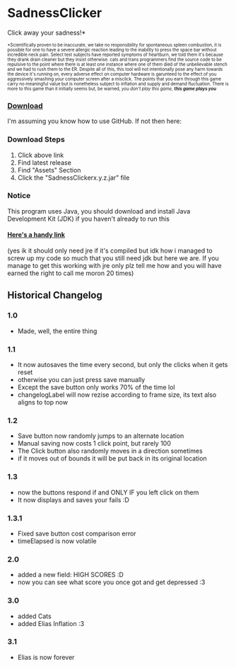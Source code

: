 # SadnessClicker

Click away your sadness!\*

<sub><sub>\*Scientifically proven to be inaccurate, we take no responsibility for spontaneous spleen combustion, it is possible for one to have a severe allergic reaction leading to the inability to press the space bar without incredible neck pain. Select test subjects have reported symptoms of heartburn, we told them it's because they drank drain cleaner but they insist otherwise. cats and trans programmers find the source code to be repulsive to the point where there is at least one instance where one of them died of the unbelievable stench and we had to rush them to the ER. Despite all of this, this tool will not intentionally pose any harm towards the device it's running on, every adverse effect on computer hardware is garunteed to the effect of you aggressively smashing your computer screen after a misclick. The points that you earn through this game carry no meaningful value but is nonetheless subject to inflation and supply and demand fluctuation. There is more to this game than it initially seems but, be warned, *you don't play this game, **this game plays you***</sub></sub>

### [Download](https://github.com/Canary-Prism/SadnessClicker/releases/)

I'm assuming you know how to use GitHub. If not then here:

### Download Steps

1. Click above link
2. Find latest release
3. Find "Assets" Section
4. Click the "SadnessClickerx.y.z.jar" file

### Notice

This program uses Java, you should download and install Java Development Kit (JDK) if you haven't already to run this

#### [Here's a handy link](https://www.oracle.com/java/technologies/downloads/)

(yes ik it should only need jre if it's compiled but idk how i managed to screw up my code so much that you still need jdk but here we are. If you manage to get this working with jre only plz tell me how and you will have earned the right to call me moron 20 times)


## Historical Changelog

### 1.0
* Made, well, the entire thing 
### 1.1
* It now autosaves the time every second, but only the clicks when it gets reset
* otherwise you can just press save manually
* Except the save button only works 70% of the time lol
* changelogLabel will now rezise according to frame size, its text also aligns to top now
### 1.2
* Save button now randomly jumps to an alternate location
* Manual saving now costs 1 click point, but rarely 100
* The Click button also randomly moves in a direction sometimes
* if it moves out of bounds it will be put back in its original location
### 1.3
* now the buttons respond if and ONLY IF you left click on them
* It now displays and saves your fails :D
### 1.3.1
* Fixed save button cost comparison error
* timeElapsed is now volatile
### 2.0
* added a new field: HIGH SCORES :D
* now you can see what score you once got and get depressed :3
### 3.0
* added Cats
* added Elias Inflation :3
### 3.1
* Elias is now forever
